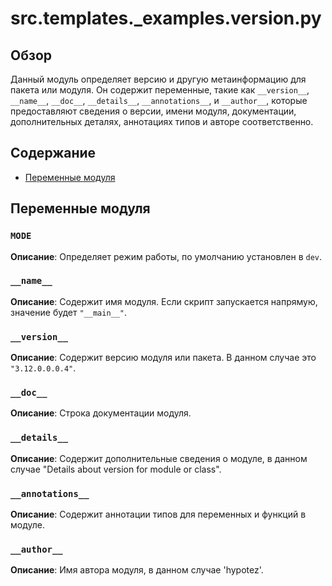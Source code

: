# src.templates._examples.version.py

## Обзор

Данный модуль определяет версию и другую метаинформацию для пакета или модуля. Он содержит переменные, такие как `__version__`, `__name__`, `__doc__`, `__details__`, `__annotations__`, и `__author__`, которые предоставляют сведения о версии, имени модуля, документации, дополнительных деталях, аннотациях типов и авторе соответственно.

## Содержание

- [Переменные модуля](#переменные-модуля)

## Переменные модуля

### `MODE`

**Описание**: Определяет режим работы, по умолчанию установлен в `dev`.

### `__name__`

**Описание**:  Содержит имя модуля. Если скрипт запускается напрямую, значение будет `"__main__"`.

### `__version__`

**Описание**: Содержит версию модуля или пакета. В данном случае это `"3.12.0.0.0.4"`.

### `__doc__`

**Описание**: Строка документации модуля.

### `__details__`

**Описание**: Содержит дополнительные сведения о модуле, в данном случае "Details about version for module or class".

### `__annotations__`

**Описание**: Содержит аннотации типов для переменных и функций в модуле.

### `__author__`

**Описание**: Имя автора модуля, в данном случае 'hypotez'.